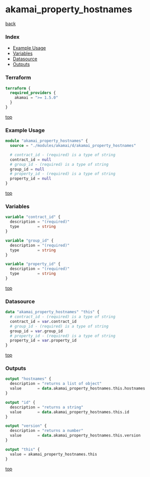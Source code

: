 # akamai_property_hostnames

[back](../akamai.md)

### Index

- [Example Usage](#example-usage)
- [Variables](#variables)
- [Datasource](#datasource)
- [Outputs](#outputs)

### Terraform

```terraform
terraform {
  required_providers {
    akamai = ">= 1.5.0"
  }
}
```

[top](#index)

### Example Usage

```terraform
module "akamai_property_hostnames" {
  source = "./modules/akamai/d/akamai_property_hostnames"

  # contract_id - (required) is a type of string
  contract_id = null
  # group_id - (required) is a type of string
  group_id = null
  # property_id - (required) is a type of string
  property_id = null
}
```

[top](#index)

### Variables

```terraform
variable "contract_id" {
  description = "(required)"
  type        = string
}

variable "group_id" {
  description = "(required)"
  type        = string
}

variable "property_id" {
  description = "(required)"
  type        = string
}
```

[top](#index)

### Datasource

```terraform
data "akamai_property_hostnames" "this" {
  # contract_id - (required) is a type of string
  contract_id = var.contract_id
  # group_id - (required) is a type of string
  group_id = var.group_id
  # property_id - (required) is a type of string
  property_id = var.property_id
}
```

[top](#index)

### Outputs

```terraform
output "hostnames" {
  description = "returns a list of object"
  value       = data.akamai_property_hostnames.this.hostnames
}

output "id" {
  description = "returns a string"
  value       = data.akamai_property_hostnames.this.id
}

output "version" {
  description = "returns a number"
  value       = data.akamai_property_hostnames.this.version
}

output "this" {
  value = akamai_property_hostnames.this
}
```

[top](#index)